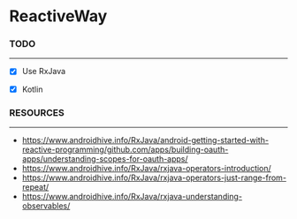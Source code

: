 # ReactiveWay

### **TODO**
_____________________________________________________________

- [X] Use RxJava
- [X] Kotlin


### **RESOURCES**
______________________________________________________________

* https://www.androidhive.info/RxJava/android-getting-started-with-reactive-programming/github.com/apps/building-oauth-apps/understanding-scopes-for-oauth-apps/
* https://www.androidhive.info/RxJava/rxjava-operators-introduction/
* https://www.androidhive.info/RxJava/rxjava-operators-just-range-from-repeat/
* https://www.androidhive.info/RxJava/rxjava-understanding-observables/